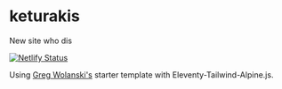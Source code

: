 # keturakis
 New site who dis

 [![Netlify Status](https://api.netlify.com/api/v1/badges/97a2a01c-5231-496a-9b29-487f36659e3d/deploy-status)](https://app.netlify.com/sites/keturiosakys/deploys)

Using [Greg Wolanski's](https://gregwolanski.com) starter template with Eleventy-Tailwind-Alpine.js.